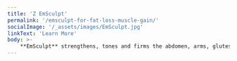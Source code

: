 ```yaml
---
title: 'Z EmSculpt'
permalink: '/emsculpt-for-fat-loss-muscle-gain/'
socialImage: '/_assets/images/EmSculpt.jpg'
linkText: 'Learn More'
body: >-
    **EmSculpt** strengthens, tones and firms the abdomen, arms, glutes and calves and can enhance abdominal contouring results while increasing muscle tone.
---
```



